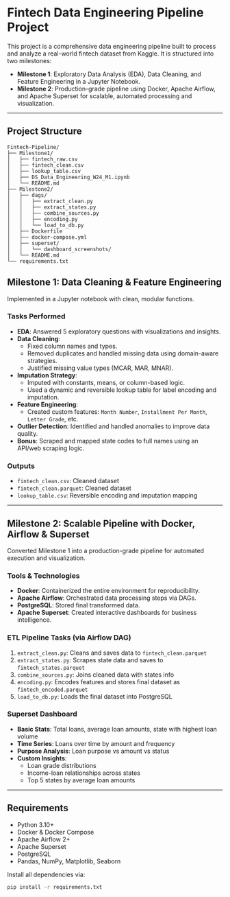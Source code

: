 #  Fintech Data Engineering Pipeline Project

This project is a comprehensive data engineering pipeline built to process and analyze a real-world fintech dataset from Kaggle. It is structured into two milestones:

- **Milestone 1**: Exploratory Data Analysis (EDA), Data Cleaning, and Feature Engineering in a Jupyter Notebook.
- **Milestone 2**: Production-grade pipeline using Docker, Apache Airflow, and Apache Superset for scalable, automated processing and visualization.

---

## Project Structure
```
Fintech-Pipeline/
├── Milestone1/
│   ├── fintech_raw.csv
│   ├── fintech_clean.csv
│   ├── lookup_table.csv
│   ├── DS_Data_Engineering_W24_M1.ipynb
│   └── README.md
├── Milestone2/
│   ├── dags/
│   │   ├── extract_clean.py
│   │   ├── extract_states.py
│   │   ├── combine_sources.py
│   │   ├── encoding.py
│   │   └── load_to_db.py
│   ├── Dockerfile
│   ├── docker-compose.yml
│   ├── superset/
│   │   └── dashboard_screenshots/
│   └── README.md
└── requirements.txt
```

## Milestone 1: Data Cleaning & Feature Engineering

Implemented in a Jupyter notebook with clean, modular functions.

### Tasks Performed

- **EDA**: Answered 5 exploratory questions with visualizations and insights.
- **Data Cleaning**:
  - Fixed column names and types.
  - Removed duplicates and handled missing data using domain-aware strategies.
  - Justified missing value types (MCAR, MAR, MNAR).
- **Imputation Strategy**:
  - Imputed with constants, means, or column-based logic.
  - Used a dynamic and reversible lookup table for label encoding and imputation.
- **Feature Engineering**:
  - Created custom features: `Month Number`, `Installment Per Month`, `Letter Grade`, etc.
- **Outlier Detection**: Identified and handled anomalies to improve data quality.
- **Bonus**: Scraped and mapped state codes to full names using an API/web scraping logic.

### Outputs

- `fintech_clean.csv`: Cleaned dataset
- `fintech_clean.parquet`: Cleaned dataset
- `lookup_table.csv`: Reversible encoding and imputation mapping

---

## Milestone 2: Scalable Pipeline with Docker, Airflow & Superset

Converted Milestone 1 into a production-grade pipeline for automated execution and visualization.

### Tools & Technologies

- **Docker**: Containerized the entire environment for reproducibility.
- **Apache Airflow**: Orchestrated data processing steps via DAGs.
- **PostgreSQL**: Stored final transformed data.
- **Apache Superset**: Created interactive dashboards for business intelligence.

### ETL Pipeline Tasks (via Airflow DAG)

1. `extract_clean.py`: Cleans and saves data to `fintech_clean.parquet`
2. `extract_states.py`: Scrapes state data and saves to `fintech_states.parquet`
3. `combine_sources.py`: Joins cleaned data with states info
4. `encoding.py`: Encodes features and stores final dataset as `fintech_encoded.parquet`
5. `load_to_db.py`: Loads the final dataset into PostgreSQL

### Superset Dashboard

- **Basic Stats**: Total loans, average loan amounts, state with highest loan volume
- **Time Series**: Loans over time by amount and frequency
- **Purpose Analysis**: Loan purpose vs amount vs status
- **Custom Insights**:
  - Loan grade distributions
  - Income-loan relationships across states
  - Top 5 states by average loan amounts
---

## Requirements

- Python 3.10+
- Docker & Docker Compose
- Apache Airflow 2+
- Apache Superset
- PostgreSQL
- Pandas, NumPy, Matplotlib, Seaborn

Install all dependencies via:

```bash
pip install -r requirements.txt

